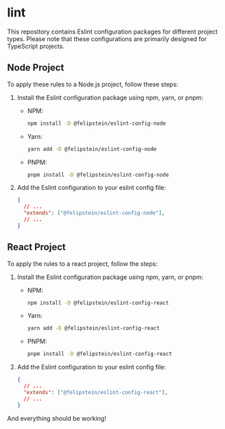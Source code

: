 # lint

This repository contains Eslint configuration packages for different project types. Please note that these configurations are primarily designed for TypeScript projects.

## Node Project

To apply these rules to a Node.js project, follow these steps:

1. Install the Eslint configuration package using npm, yarn, or pnpm:
   - NPM:
     ```bash
     npm install -D @felipstein/eslint-config-node
     ```
   - Yarn:
     ```bash
     yarn add -D @felipstein/eslint-config-node
     ```
   - PNPM:
     ```bash
     pnpm install -D @felipstein/eslint-config-node
     ```

2. Add the Eslint configuration to your eslint config file:
   ```json
   {
     // ...
     "extends": ["@felipstein/eslint-config-node"],
     // ...
   }

## React Project

To apply the rules to a react project, follow the steps:

1. Install the Eslint configuration package using npm, yarn, or pnpm:
   - NPM:
     ```bash
     npm install -D @felipstein/eslint-config-react
     ```
   - Yarn:
     ```bash
     yarn add -D @felipstein/eslint-config-react
     ```
   - PNPM:
     ```bash
     pnpm install -D @felipstein/eslint-config-react
     ```

2. Add the Eslint configuration to your eslint config file:
   ```json
   {
     // ...
     "extends": ["@felipstein/eslint-config-react"],
     // ...
   }

And everything should be working!
